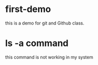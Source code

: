 # first-demo
this is a demo for git and Github  class.

# ls -a command 
this command is not working in my system